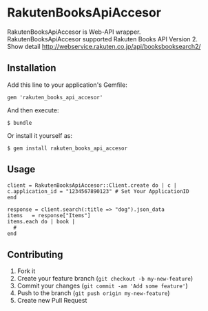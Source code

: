 # RakutenBooksApiAccesor

RakutenBooksApiAccesor is Web-API wrapper.  
RakutenBooksApiAccesor supported Rakuten Books API Version 2.  
Show detail http://webservice.rakuten.co.jp/api/booksbooksearch2/

## Installation

Add this line to your application's Gemfile:

    gem 'rakuten_books_api_accesor'

And then execute:

    $ bundle

Or install it yourself as:

    $ gem install rakuten_books_api_accesor

## Usage

    client = RakutenBooksApiAccesor::Client.create do | c |
    c.application_id = "1234567890123" # Set Your ApplicationID
    end

    response = client.search(:title => "dog").json_data
    items   = response["Items"]
    items.each do | book |
      # 
    end

## Contributing

1. Fork it
2. Create your feature branch (`git checkout -b my-new-feature`)
3. Commit your changes (`git commit -am 'Add some feature'`)
4. Push to the branch (`git push origin my-new-feature`)
5. Create new Pull Request
